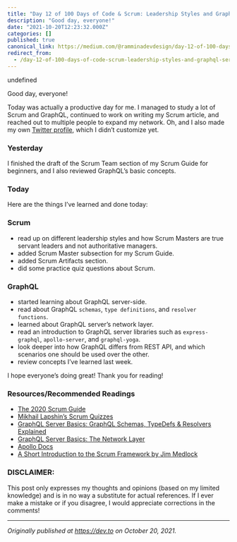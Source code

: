 ```yaml
---
title: "Day 12 of 100 Days of Code & Scrum: Leadership Styles and GraphQL Server"
description: "Good day, everyone!"
date: "2021-10-20T12:23:32.000Z"
categories: []
published: true
canonical_link: https://medium.com/@ramminadevdesign/day-12-of-100-days-of-code-scrum-leadership-styles-and-graphql-server-ba05abbb92b9
redirect_from:
  - /day-12-of-100-days-of-code-scrum-leadership-styles-and-graphql-server-ba05abbb92b9
---
```


undefined

Good day, everyone!

Today was actually a productive day for me. I managed to study a lot of Scrum and GraphQL, continued to work on writing my Scrum article, and reached out to multiple people to expand my network. Oh, and I also made my own [Twitter profile](https://twitter.com/RamminaR), which I didn’t customize yet.

### Yesterday

I finished the draft of the Scrum Team section of my Scrum Guide for beginners, and I also reviewed GraphQL’s basic concepts.

### Today

Here are the things I’ve learned and done today:

### Scrum

-   read up on different leadership styles and how Scrum Masters are true servant leaders and not authoritative managers.
-   added Scrum Master subsection for my Scrum Guide.
-   added Scrum Artifacts section.
-   did some practice quiz questions about Scrum.

### GraphQL

-   started learning about GraphQL server-side.
-   read about GraphQL `schemas`, `type definitions`, and `resolver functions`.
-   learned about GraphQL server’s network layer.
-   read an introduction to GraphQL server libraries such as `express-graphql`, `apollo-server`, and `graphql-yoga`.
-   look deeper into how GraphQL differs from REST API, and which scenarios one should be used over the other.
-   review concepts I’ve learned last week.

I hope everyone’s doing great! Thank you for reading!

### Resources/Recommended Readings

-   [The 2020 Scrum Guide](https://scrumguides.org/scrum-guide.html)
-   [Mikhail Lapshin’s Scrum Quizzes](https://mlapshin.com/index.php/scrum-quizzes/)
-   [GraphQL Server Basics: GraphQL Schemas, TypeDefs & Resolvers Explained](https://www.prisma.io/blog/graphql-server-basics-the-schema-ac5e2950214e)
-   [GraphQL Server Basics: The Network Layer](https://www.prisma.io/blog/graphql-server-basics-the-network-layer-51d97d21861)
-   [Apollo Docs](https://www.apollographql.com/docs/)
-   [A Short Introduction to the Scrum Framework by Jim Medlock](https://medium.com/chingu/a-short-introduction-to-the-scrum-methodology-7a23431b9f17)

### DISCLAIMER:

This post only expresses my thoughts and opinions (based on my limited knowledge) and is in no way a substitute for actual references. If I ever make a mistake or if you disagree, I would appreciate corrections in the comments!

---

_Originally published at_ [_https://dev.to_](https://dev.to/rammina/day-12-of-100-days-of-code-scrum-leadership-styles-and-graphql-server-5fi) _on October 20, 2021._

